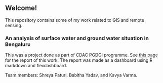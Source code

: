 ## Welcome!

This repository contains some of my work related to GIS and remote sensing.

### An analysis of surface water and ground water situation in Bengaluru 

This was a project done as part of CDAC PGDGi programme. See [this page](https://kavyasooraj981.github.io/dashboardfinal.html) for the report of this work. The report was made as a dashboard using R markdown and flexdashboard.

Team members: Shreya Paturi, Babitha Yadav, and Kavya Varma. 
